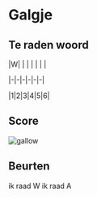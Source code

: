 # Galgje

## Te raden woord

|W| | | | | | |

|-|-|-|-|-|-|

|1|2|3|4|5|6|

## Score
![gallow](./images/2.png)

## Beurten
ik raad W
ik raad A
